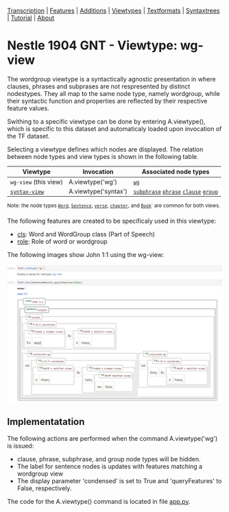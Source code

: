 <a name="start"></a>
<div class="hidden-content">
<a href="transcription.md">Transcription</a> | <a href="features/README.md#start">Features</a> | <a href="additions/README.md#start">Additions</a> | <a href="viewtypes.md#start">Viewtypes</a> | <a href="textformats.md#start">Textformats</a> |  <a href="syntaxtrees.md#start">Syntaxtrees</a> | <a href="tutorial/README.md#start">Tutorial</a> | <a href="about.md#start">About</a>
</div>

# Nestle 1904 GNT - Viewtype: wg-view

The wordgroup viewtype is a syntactically agnostic presentation in where clauses, phrases and subprases are not respresented by distinct nodestypes. They all map to the same node type, namely wordgroup, while their syntactic function and properties are reflected by their respective feature values.

Swithing to a specific viewtype can be done by entering A.viewtype(), which is specific to this dataset and automaticaly loaded upon invocation of the TF dataset.

Selecting a viewtype defines which nodes are displayed. The relation between node types and view types is shown in the following table.

Viewtype | Invocation | Associated node types | 
--- | --- | ---
`wg-view` (this view) | A.viewtype('wg') | [`wg`](featuresbynodetype.md#wordgroup-nodes) 
[`syntax-view`](syntax-view.md#start) | A.viewtype('syntax') | [`subphrase`](features/featuresbynodetype.md#subphrase-nodes) [`phrase`](features/featuresbynodetype.md#phrase-nodes) [`clause`](features/featuresbynodetype.md#clause-nodes) [`group`](features/featuresbynodetype.md#group-nodes)

<sup>Note: the node types  [`Word`](features/featuresbynodetype.md#word-nodes), [`Sentence`](features/featuresbynodetype.md#sentence-nodes), [`verse`](features/featuresbynodetype.md#verse-nodes), [`chapter`](features/featuresbynodetype.md#chapter-nodes), and [`Book`](features/featuresbynodetype.md#book-nodes)` are common for both views.</sup>

The following features are created to be specificaly used in this viewtype:

* [cls](features/cls.md#start): Word and WordGroup class (Part of Speech)
* [role](features/role.md#start): Role of word or wordgroup


The following images show John 1:1 using the wg-view:

<img src="features/images/John_1_1_wg-view.png" width="650">

## Implementatation

The following actions are performed when the command A.viewtype('wg') is issued:
  * clause, phrase, subphrase, and group node types will be hidden.
  * The label for sentence nodes is updates with features matching a wordgroup view
  * The display parameter 'condensed' is set to True and 'queryFeatures' to False, respectively.

The code for the A.viewtype() command is located in file [app.py](../app/app.py).

